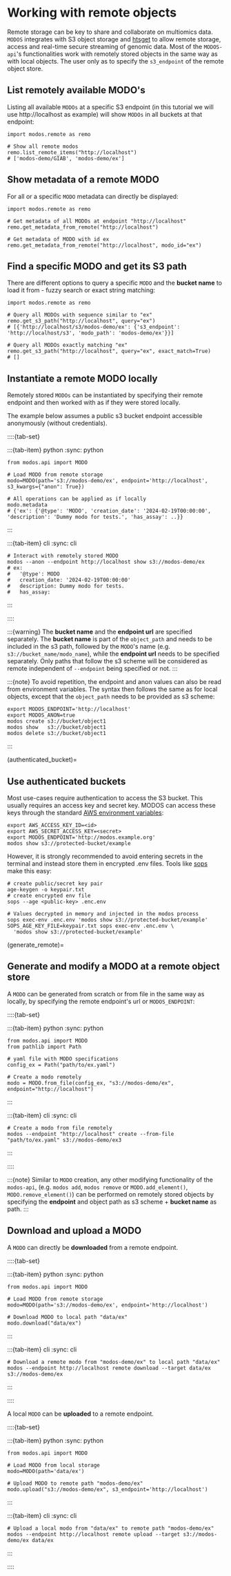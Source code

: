 # Working with remote objects

Remote storage can be key to share and collaborate on multiomics data. `MODOS` integrates with S3 object storage and <a href="https://academic.oup.com/bioinformatics/article/35/1/119/5040320" target="_blank">htsget</a> to allow remote storage, access and real-time secure streaming of genomic data.
Most of the `MODOS-api`'s functionalities work with remotely stored objects in the same way as with local objects. The user only as to specify the `s3_endpoint` of the remote object store.

## List remotely available MODO's
Listing all available `MODOs` at a specific S3 endpoint (in this tutorial we will use http://localhost as example) will show `MODOs` in all buckets at that endpoint:


```{code-block} python
import modos.remote as remo

# Show all remote modos
remo.list_remote_items("http://localhost")
# ['modos-demo/GIAB', 'modos-demo/ex']
```

## Show metadata of a remote MODO
For all or a specific `MODO` metadata can directly be displayed:

```{code-block} python
import modos.remote as remo

# Get metadata of all MODOs at endpoint "http://localhost"
remo.get_metadata_from_remote("http://localhost")

# Get metadata of MODO with id ex
remo.get_metadata_from_remote("http://localhost", modo_id="ex")
```

## Find a specific MODO and get its S3 path

There are different options to query a specific `MODO` and the __bucket name__ to load it from - fuzzy search or exact string matching:

```{code-block} python
import modos.remote as remo

# Query all MODOs with sequence similar to "ex"
remo.get_s3_path("http://localhost", query="ex")
# [{'http://localhost/s3/modos-demo/ex': {'s3_endpoint': 'http://localhost/s3', 'modo_path': 'modos-demo/ex'}}]

# Query all MODOs exactly matching "ex"
remo.get_s3_path("http://localhost", query="ex", exact_match=True)
# []
```

## Instantiate a remote MODO locally

Remotely stored `MODOs` can be instantiated by specifying their remote endpoint and then worked with as if they were stored locally.

The example below assumes a public s3 bucket endpoint accessible anonymously (without credentials).

::::{tab-set}

:::{tab-item} python
:sync: python
```{code-block} python
from modos.api import MODO

# Load MODO from remote storage
modo=MODO(path='s3://modos-demo/ex', endpoint='http://localhost', s3_kwargs={"anon": True})

# All operations can be applied as if locally
modo.metadata
# {'ex': {'@type': 'MODO', 'creation_date': '2024-02-19T00:00:00', 'description': 'Dummy modo for tests.', 'has_assay': ..}}
```
:::

:::{tab-item} cli
:sync: cli
```{code-block} console
# Interact with remotely stored MODO
modos --anon --endpoint http://localhost show s3://modos-demo/ex
# ex:
#   '@type': MODO
#   creation_date: '2024-02-19T00:00:00'
#   description: Dummy modo for tests.
#   has_assay:
```
:::

::::

:::{warning}
The __bucket name__ and the __endpoint url__ are specified separately. The __bucket name__ is part of the `object_path` and needs to be included in the s3 path, followed by the `MODO`'s name (e.g. `s3://bucket_name/modo_name`), while the __endpoint url__ needs to be specified separately. Only paths that follow the s3 scheme will be considered as remote independent of `--endpoint` being specified or not.
:::

:::{note}
To avoid repetition, the endpoint and anon values can also be read from environment variables.
The syntax then follows the same as for local objects, except that the `object_path` needs to be provided as s3 scheme:

```{code-block} console
export MODOS_ENDPOINT='http://localhost'
export MODOS_ANON=true
modos create s3://bucket/object1
modos show   s3://bucket/object1
modos delete s3://bucket/object1
```
:::

(authenticated_bucket)=
## Use authenticated buckets

Most use-cases require authentication to access the S3 bucket.
This usually requires an access key and secret key.
MODOS can access these keys through the standard [AWS environment variables](https://docs.aws.amazon.com/cli/v1/userguide/cli-configure-envvars.html):

```{code-block} console
export AWS_ACCESS_KEY_ID=<id>
export AWS_SECRET_ACCESS_KEY=<secret>
export MODOS_ENDPOINT='http://modos.example.org'
modos show s3://protected-bucket/example
```

However, it is strongly recommended to avoid entering secrets in the terminal and instead store them in encrypted .env files.
Tools like [sops](https://github.com/getsops/sops) make this easy:


```{code-block} console
# create public/secret key pair
age-keygen -o keypair.txt
# create encrypted env file
sops --age <public-key> .enc.env

# Values decrypted in memory and injected in the modos process
sops exec-env .enc.env 'modos show s3://protected-bucket/example'
SOPS_AGE_KEY_FILE=keypair.txt sops exec-env .enc.env \
  'modos show s3://protected-bucket/example'
```

(generate_remote)=
## Generate and modify a MODO at a remote object store

A `MODO` can be generated from scratch or from file in the same way as locally, by specifying the remote endpoint's url or `MODOS_ENDPOINT`:

::::{tab-set}

:::{tab-item} python
:sync: python
```{code-block} python
from modos.api import MODO
from pathlib import Path

# yaml file with MODO specifications
config_ex = Path("path/to/ex.yaml")

# Create a modo remotely
modo = MODO.from_file(config_ex, "s3://modos-demo/ex", endpoint="http://localhost")
```
:::

:::{tab-item} cli
:sync: cli
```{code-block} console
# Create a modo from file remotely
modos --endpoint "http://localhost" create --from-file "path/to/ex.yaml" s3://modos-demo/ex3
```
:::

::::

:::{note}
Similar to `MODO` creation, any other modifying functionality of the `modos-api`, (e.g.  `modos add`, `modos remove` or `MODO.add_element()`, `MODO.remove_element()`) can be performed on remotely stored objects by specifying the __endpoint__ and object path as s3 scheme + __bucket name__ as path.
:::

## Download and upload a MODO

A `MODO` can directly be __downloaded__ from a remote endpoint.

::::{tab-set}

:::{tab-item} python
:sync: python
```{code-block} python
from modos.api import MODO

# Load MODO from remote storage
modo=MODO(path='s3://modos-demo/ex', endpoint='http://localhost')

# Download MODO to local path "data/ex"
modo.download("data/ex")
```
:::

:::{tab-item} cli
:sync: cli
```{code-block} console
# Download a remote modo from "modos-demo/ex" to local path "data/ex"
modos --endpoint http://localhost remote download --target data/ex s3://modos-demo/ex
```
:::

::::

A local `MODO` can be __uploaded__ to a remote endpoint.

::::{tab-set}

:::{tab-item} python
:sync: python
```{code-block} python
from modos.api import MODO

# Load MODO from local storage
modo=MODO(path='data/ex')

# Upload MODO to remote path "modos-demo/ex"
modo.upload("s3://modos-demo/ex", s3_endpoint='http://localhost')
```
:::

:::{tab-item} cli
:sync: cli
```{code-block} console
# Upload a local modo from "data/ex" to remote path "modos-demo/ex"
modos --endpoint http://localhost remote upload --target s3://modos-demo/ex data/ex
```
:::

::::
